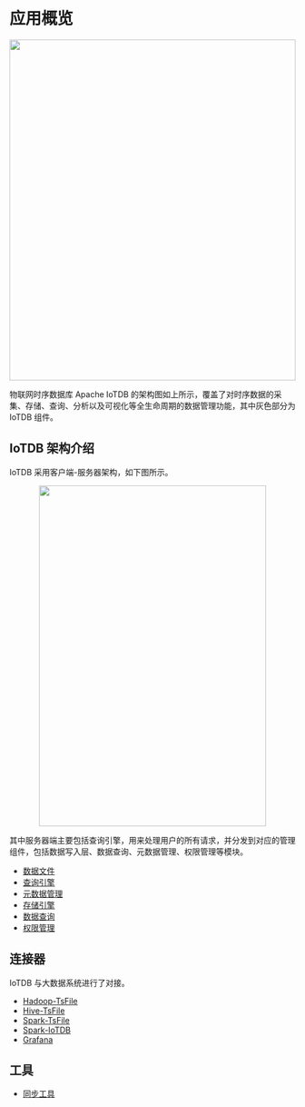 <!--

    Licensed to the Apache Software Foundation (ASF) under one
    or more contributor license agreements.  See the NOTICE file
    distributed with this work for additional information
    regarding copyright ownership.  The ASF licenses this file
    to you under the Apache License, Version 2.0 (the
    "License"); you may not use this file except in compliance
    with the License.  You may obtain a copy of the License at

        http://www.apache.org/licenses/LICENSE-2.0

    Unless required by applicable law or agreed to in writing,
    software distributed under the License is distributed on an
    "AS IS" BASIS, WITHOUT WARRANTIES OR CONDITIONS OF ANY
    KIND, either express or implied.  See the License for the
    specific language governing permissions and limitations
    under the License.

-->

# 应用概览

<img style="width:100%; max-width:800px; max-height:600px; margin-left:auto; margin-right:auto; display:block;" src="https://user-images.githubusercontent.com/19167280/73625222-ddd88680-467e-11ea-9098-e808ed4979c5.png">

物联网时序数据库 Apache IoTDB 的架构图如上所示，覆盖了对时序数据的采集、存储、查询、分析以及可视化等全生命周期的数据管理功能，其中灰色部分为 IoTDB 组件。

## IoTDB 架构介绍

IoTDB 采用客户端-服务器架构，如下图所示。

<img style="width:100%; max-width:400px; max-height:600px; margin-left:auto; margin-right:auto; display:block;" src="https://user-images.githubusercontent.com/19167280/73625221-ddd88680-467e-11ea-9cf3-70367e5886f4.png">

其中服务器端主要包括查询引擎，用来处理用户的所有请求，并分发到对应的管理组件，包括数据写入层、数据查询、元数据管理、权限管理等模块。

* [数据文件](../1-TsFile/1-TsFile.md)
* [查询引擎](../2-QueryEngine/1-QueryEngine.md)
* [元数据管理](../3-SchemaManager/1-MManager.md)
* [存储引擎](../4-StorageEngine/1-StorageEngine.md)
* [数据查询](../5-DataQuery/1-DataQuery.md)
* [权限管理](../6-Administration/1-Administration.md)

## 连接器

IoTDB 与大数据系统进行了对接。

* [Hadoop-TsFile](../7-Connector/1-Hadoop-TsFile.md)
* [Hive-TsFile](../7-Connector/2-Hive-TsFile.md)
* [Spark-TsFile](../7-Connector/3-Spark-TsFile.md)
* [Spark-IoTDB](../7-Connector/4-Spark-IoTDB.md)
* [Grafana](../7-Connector/5-Grafana.md)

## 工具

* [同步工具](../8-Tools/1-Sync.md)